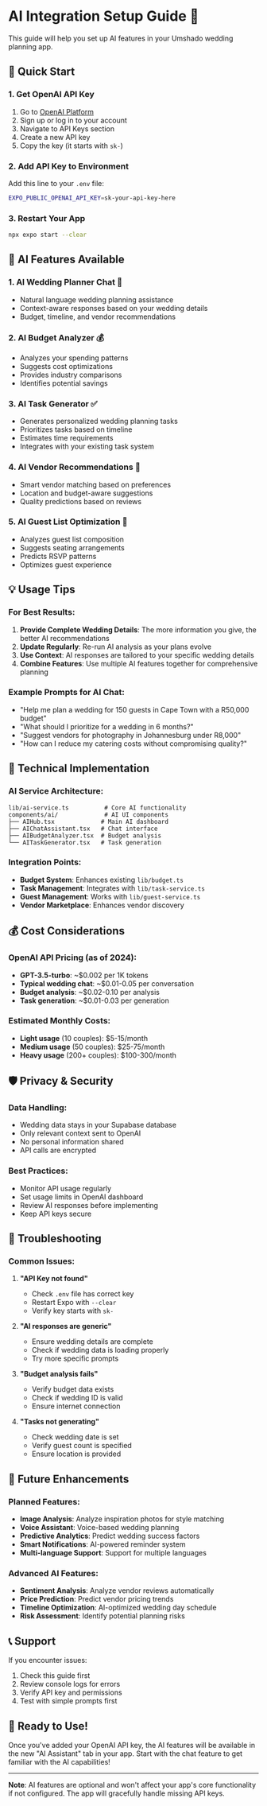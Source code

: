 # AI Integration Setup Guide 🤖

This guide will help you set up AI features in your Umshado wedding planning app.

## 🚀 Quick Start

### 1. Get OpenAI API Key
1. Go to [OpenAI Platform](https://platform.openai.com/)
2. Sign up or log in to your account
3. Navigate to API Keys section
4. Create a new API key
5. Copy the key (it starts with `sk-`)

### 2. Add API Key to Environment
Add this line to your `.env` file:
```bash
EXPO_PUBLIC_OPENAI_API_KEY=sk-your-api-key-here
```

### 3. Restart Your App
```bash
npx expo start --clear
```

## 🎯 AI Features Available

### 1. **AI Wedding Planner Chat** 💬
- Natural language wedding planning assistance
- Context-aware responses based on your wedding details
- Budget, timeline, and vendor recommendations

### 2. **AI Budget Analyzer** 💰
- Analyzes your spending patterns
- Suggests cost optimizations
- Provides industry comparisons
- Identifies potential savings

### 3. **AI Task Generator** ✅
- Generates personalized wedding planning tasks
- Prioritizes tasks based on timeline
- Estimates time requirements
- Integrates with your existing task system

### 4. **AI Vendor Recommendations** 🏢
- Smart vendor matching based on preferences
- Location and budget-aware suggestions
- Quality predictions based on reviews

### 5. **AI Guest List Optimization** 👥
- Analyzes guest list composition
- Suggests seating arrangements
- Predicts RSVP patterns
- Optimizes guest experience

## 💡 Usage Tips

### For Best Results:
1. **Provide Complete Wedding Details**: The more information you give, the better AI recommendations
2. **Update Regularly**: Re-run AI analysis as your plans evolve
3. **Use Context**: AI responses are tailored to your specific wedding details
4. **Combine Features**: Use multiple AI features together for comprehensive planning

### Example Prompts for AI Chat:
- "Help me plan a wedding for 150 guests in Cape Town with a R50,000 budget"
- "What should I prioritize for a wedding in 6 months?"
- "Suggest vendors for photography in Johannesburg under R8,000"
- "How can I reduce my catering costs without compromising quality?"

## 🔧 Technical Implementation

### AI Service Architecture:
```
lib/ai-service.ts          # Core AI functionality
components/ai/             # AI UI components
├── AIHub.tsx             # Main AI dashboard
├── AIChatAssistant.tsx   # Chat interface
├── AIBudgetAnalyzer.tsx  # Budget analysis
└── AITaskGenerator.tsx   # Task generation
```

### Integration Points:
- **Budget System**: Enhances existing `lib/budget.ts`
- **Task Management**: Integrates with `lib/task-service.ts`
- **Guest Management**: Works with `lib/guest-service.ts`
- **Vendor Marketplace**: Enhances vendor discovery

## 💰 Cost Considerations

### OpenAI API Pricing (as of 2024):
- **GPT-3.5-turbo**: ~$0.002 per 1K tokens
- **Typical wedding chat**: ~$0.01-0.05 per conversation
- **Budget analysis**: ~$0.02-0.10 per analysis
- **Task generation**: ~$0.01-0.03 per generation

### Estimated Monthly Costs:
- **Light usage** (10 couples): $5-15/month
- **Medium usage** (50 couples): $25-75/month
- **Heavy usage** (200+ couples): $100-300/month

## 🛡️ Privacy & Security

### Data Handling:
- Wedding data stays in your Supabase database
- Only relevant context sent to OpenAI
- No personal information shared
- API calls are encrypted

### Best Practices:
- Monitor API usage regularly
- Set usage limits in OpenAI dashboard
- Review AI responses before implementing
- Keep API keys secure

## 🚨 Troubleshooting

### Common Issues:

1. **"API Key not found"**
   - Check `.env` file has correct key
   - Restart Expo with `--clear`
   - Verify key starts with `sk-`

2. **"AI responses are generic"**
   - Ensure wedding details are complete
   - Check if wedding data is loading properly
   - Try more specific prompts

3. **"Budget analysis fails"**
   - Verify budget data exists
   - Check if wedding ID is valid
   - Ensure internet connection

4. **"Tasks not generating"**
   - Check wedding date is set
   - Verify guest count is specified
   - Ensure location is provided

## 🔮 Future Enhancements

### Planned Features:
- **Image Analysis**: Analyze inspiration photos for style matching
- **Voice Assistant**: Voice-based wedding planning
- **Predictive Analytics**: Predict wedding success factors
- **Smart Notifications**: AI-powered reminder system
- **Multi-language Support**: Support for multiple languages

### Advanced AI Features:
- **Sentiment Analysis**: Analyze vendor reviews automatically
- **Price Prediction**: Predict vendor pricing trends
- **Timeline Optimization**: AI-optimized wedding day schedule
- **Risk Assessment**: Identify potential planning risks

## 📞 Support

If you encounter issues:
1. Check this guide first
2. Review console logs for errors
3. Verify API key and permissions
4. Test with simple prompts first

## 🎉 Ready to Use!

Once you've added your OpenAI API key, the AI features will be available in the new "AI Assistant" tab in your app. Start with the chat feature to get familiar with the AI capabilities!

---

**Note**: AI features are optional and won't affect your app's core functionality if not configured. The app will gracefully handle missing API keys.
